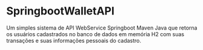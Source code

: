 # SpringbootWalletAPI
Um simples sistema de API WebService Springboot Maven Java que retorna os usuários cadastrados no banco de dados em memória H2 com suas transações e suas informações pessoais do cadastro.